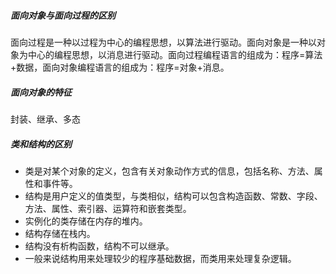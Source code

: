 ##### 面向对象与面向过程的区别

​	面向过程是一种以过程为中心的编程思想，以算法进行驱动。面向对象是一种以对象为中心的编程思想，以消息进行驱动。面向过程编程语言的组成为：程序=算法+数据，面向对象编程语言的组成为：程序=对象+消息。



##### 面向对象的特征

封装、继承、多态



##### 类和结构的区别

* 类是对某个对象的定义，包含有关对象动作方式的信息，包括名称、方法、属性和事件等。
* 结构是用户定义的值类型，与类相似，结构可以包含构造函数、常数、字段、方法、属性、索引器、运算符和嵌套类型。
* 实例化的类存储在内存的堆内。
* 结构存储在栈内。
* 结构没有析构函数，结构不可以继承。
* 一般来说结构用来处理较少的程序基础数据，而类用来处理复杂逻辑。